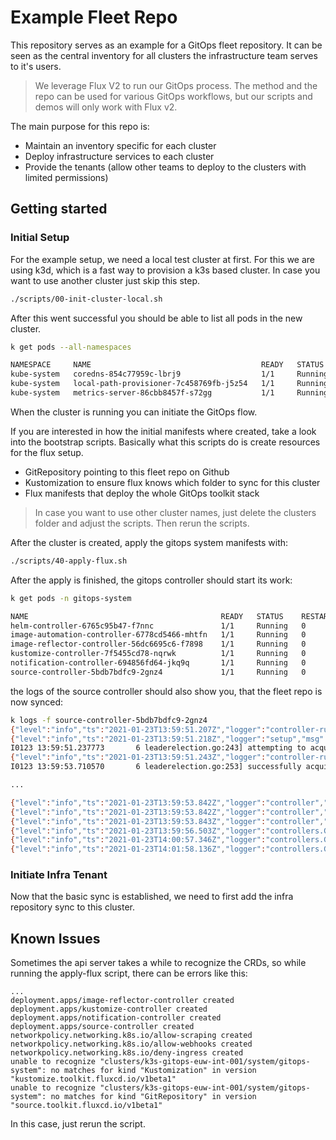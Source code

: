 # Example Fleet Repo

This repository serves as an example for a GitOps fleet repository. It can be seen as the central inventory 
for all clusters the infrastructure team serves to it's users.

> We leverage Flux V2 to run our GitOps process. The method and the repo can be used for various GitOps workflows,
> but our scripts and demos will only work with Flux v2.

The main purpose for this repo is:

* Maintain an inventory specific for each cluster
* Deploy infrastructure services to each cluster
* Provide the tenants (allow other teams to deploy to the clusters with limited permissions)

## Getting started

### Initial Setup

For the example setup, we need a local test cluster at first. For this we are using k3d, which is a fast way to provision a 
k3s based cluster. In case you want to use another cluster just skip this step.

```sh
./scripts/00-init-cluster-local.sh
```

After this went successful you should be able to list all pods in the new cluster.

```sh
k get pods --all-namespaces       

NAMESPACE     NAME                                      READY   STATUS    RESTARTS   AGE
kube-system   coredns-854c77959c-lbrj9                  1/1     Running   0          84s
kube-system   local-path-provisioner-7c458769fb-j5z54   1/1     Running   0          84s
kube-system   metrics-server-86cbb8457f-s72gg           1/1     Running   0          84s
```

When the cluster is running you can initiate the GitOps flow.

If you are interested in how the initial manifests where created, take a look into the bootstrap scripts.
Basically what this scripts do is create resources for the flux setup.

* GitRepository pointing to this fleet repo on Github
* Kustomization to ensure flux knows which folder to sync for this cluster
* Flux manifests that deploy the whole GitOps toolkit stack

> In case you want to use other cluster names, just delete the clusters folder and adjust the scripts. Then rerun the scripts.

After the cluster is created, apply the gitops system manifests with:

```sh
./scripts/40-apply-flux.sh
```

After the apply is finished, the gitops controller should start its work:

```sh
k get pods -n gitops-system

NAME                                           READY   STATUS    RESTARTS   AGE
helm-controller-6765c95b47-f7nnc               1/1     Running   0          2m20s
image-automation-controller-6778cd5466-mhtfn   1/1     Running   0          2m19s
image-reflector-controller-56dc6695c6-f7898    1/1     Running   0          2m19s
kustomize-controller-7f5455cd78-nqrwk          1/1     Running   0          2m18s
notification-controller-694856fd64-jkq9q       1/1     Running   0          2m17s
source-controller-5bdb7bdfc9-2gnz4             1/1     Running   0          2m17s
```

the logs of the source controller should also show you, that the fleet repo is now synced:

```sh
k logs -f source-controller-5bdb7bdfc9-2gnz4
{"level":"info","ts":"2021-01-23T13:59:51.207Z","logger":"controller-runtime.metrics","msg":"metrics server is starting to listen","addr":":8080"}
{"level":"info","ts":"2021-01-23T13:59:51.218Z","logger":"setup","msg":"starting manager"}
I0123 13:59:51.237773       6 leaderelection.go:243] attempting to acquire leader lease  gitops-system/305740c0.fluxcd.io...
{"level":"info","ts":"2021-01-23T13:59:51.243Z","logger":"controller-runtime.manager","msg":"starting metrics server","path":"/metrics"}
I0123 13:59:53.710570       6 leaderelection.go:253] successfully acquired lease gitops-system/305740c0.fluxcd.io

...

{"level":"info","ts":"2021-01-23T13:59:53.842Z","logger":"controller","msg":"Starting Controller","reconcilerGroup":"source.toolkit.fluxcd.io","reconcilerKind":"HelmChart","controller":"helmchart"}
{"level":"info","ts":"2021-01-23T13:59:53.842Z","logger":"controller","msg":"Starting workers","reconcilerGroup":"source.toolkit.fluxcd.io","reconcilerKind":"HelmChart","controller":"helmchart","worker count":2}
{"level":"info","ts":"2021-01-23T13:59:53.843Z","logger":"controller","msg":"Starting workers","reconcilerGroup":"source.toolkit.fluxcd.io","reconcilerKind":"HelmRepository","controller":"helmrepository","worker count":2}
{"level":"info","ts":"2021-01-23T13:59:56.503Z","logger":"controllers.GitRepository","msg":"Reconciliation finished in 2.6661923s, next run in 1m0s","controller":"gitrepository","request":"gitops-system/base-fleet-repo"}
{"level":"info","ts":"2021-01-23T14:00:57.346Z","logger":"controllers.GitRepository","msg":"Reconciliation finished in 913.0738ms, next run in 1m0s","controller":"gitrepository","request":"gitops-system/base-fleet-repo"}
{"level":"info","ts":"2021-01-23T14:01:58.136Z","logger":"controllers.GitRepository","msg":"Reconciliation finished in 858.1136ms, next run in 1m0s","controller":"gitrepository","request":"gitops-system/base-fleet-repo"}
```

### Initiate Infra Tenant

Now that the basic sync is established, we need to first add the infra repository sync to this cluster.



## Known Issues

Sometimes the api server takes a while to recognize the CRDs, so while running the apply-flux script, there can be errors like this:

```log
...
deployment.apps/image-reflector-controller created
deployment.apps/kustomize-controller created
deployment.apps/notification-controller created
deployment.apps/source-controller created
networkpolicy.networking.k8s.io/allow-scraping created
networkpolicy.networking.k8s.io/allow-webhooks created
networkpolicy.networking.k8s.io/deny-ingress created
unable to recognize "clusters/k3s-gitops-euw-int-001/system/gitops-system": no matches for kind "Kustomization" in version "kustomize.toolkit.fluxcd.io/v1beta1"
unable to recognize "clusters/k3s-gitops-euw-int-001/system/gitops-system": no matches for kind "GitRepository" in version "source.toolkit.fluxcd.io/v1beta1"
```

In this case, just rerun the script.
